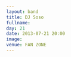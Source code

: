 ```yaml
---
layout: band
title: DJ Soso
fullname: 
day: 21
date: 2013-07-21 20:00
image: 
venue: FAN ZONE
---
```



